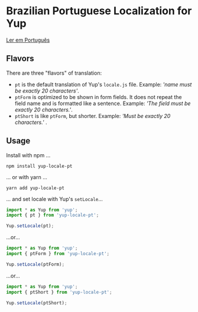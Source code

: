 # Brazilian Portuguese Localization for Yup

[Ler em Português](README.pt-br.md)

## Flavors
There are three "flavors" of translation:
- `pt`  is the default translation of Yup's `locale.js` file. Example: *'name must be exactly 20 characters'*.
- `ptForm` is optimized to be shown in form fields. It does not repeat the field name and is formatted like a sentence. Example: *'The field must be exactly 20 characters.'*.
- `ptShort` is like `ptForm`, but shorter. Example: *'Must be exactly 20 characters.'* .

## Usage
Install with npm ...
```
npm install yup-locale-pt
```
... or with yarn ...
```
yarn add yup-locale-pt
```
... and set locale with Yup's `setLocale`...
```js
import * as Yup from 'yup';
import { pt } from 'yup-locale-pt';

Yup.setLocale(pt);
```
...or...
```js
import * as Yup from 'yup';
import { ptForm } from 'yup-locale-pt';

Yup.setLocale(ptForm);
```
...or...
```js
import * as Yup from 'yup';
import { ptShort } from 'yup-locale-pt';

Yup.setLocale(ptShort);
```

